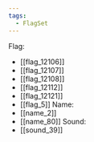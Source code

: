 ```yaml
---
tags:
  - FlagSet
---
```

Flag:
- [[flag_12106]]
- [[flag_12107]]
- [[flag_12108]]
- [[flag_12112]]
- [[flag_12121]]
- [[flag_5]]
Name:
- [[name_2]]
- [[name_80]]
Sound:
- [[sound_39]]
